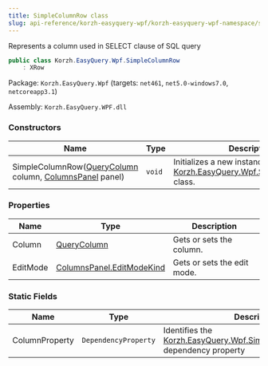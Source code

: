 ```yaml
---
title: SimpleColumnRow class
slug: api-reference/korzh-easyquery-wpf/korzh-easyquery-wpf-namespace/simplecolumnrow-class
---
```

Represents a column used in SELECT clause of SQL query
```csharp
public class Korzh.EasyQuery.Wpf.SimpleColumnRow
    : XRow

```
Package: `Korzh.EasyQuery.Wpf` (targets: `net461`, `net5.0-windows7.0`, `netcoreapp3.1`)

Assembly: `Korzh.EasyQuery.WPF.dll`

### Constructors

| Name | Type | Description | 
| --- | --- | --- | 
| SimpleColumnRow([QueryColumn](/api-reference/korzh-easyquery/korzh-easyquery-namespace/querycolumn-class) column, [ColumnsPanel](/api-reference/korzh-easyquery-wpf/korzh-easyquery-wpf-namespace/columnspanel-class) panel) | `void` | Initializes a new instance of the [Korzh.EasyQuery.Wpf.SimpleColumnRow](/api-reference/korzh-easyquery-wpf/korzh-easyquery-wpf-namespace/simplecolumnrow-class) class. | 


### Properties

| Name | Type | Description | 
| --- | --- | --- | 
| Column | [QueryColumn](/api-reference/korzh-easyquery/korzh-easyquery-namespace/querycolumn-class) | Gets or sets the column. | 
| EditMode | [ColumnsPanel.EditModeKind](/api-reference/korzh-easyquery-wpf/korzh-easyquery-wpf-namespace/columnspanel-editmodekind-enum) | Gets or sets the edit mode. | 


### Static Fields

| Name | Type | Description | 
| --- | --- | --- | 
| ColumnProperty | `DependencyProperty` | Identifies the [Korzh.EasyQuery.Wpf.SimpleColumnRow.Column](/api-reference/korzh-easyquery-wpf/korzh-easyquery-wpf-namespace/simplecolumnrow-class) dependency property |